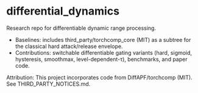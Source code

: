 # differential_dynamics

Research repo for differentiable dynamic range processing.

- Baselines: includes third_party/torchcomp_core (MIT) as a subtree for the classical hard attack/release envelope.
- Contributions: switchable differentiable gating variants (hard, sigmoid, hysteresis, smoothmax, level-dependent-τ), benchmarks, and paper code.

Attribution: This project incorporates code from DiffAPF/torchcomp (MIT). See THIRD_PARTY_NOTICES.md.

